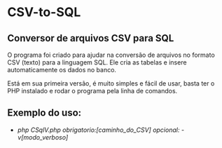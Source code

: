 # CSV-to-SQL

## Conversor de arquivos CSV para SQL

O programa foi criado para ajudar na conversão de arquivos no formato CSV (texto) para a linguagem
SQL. Ele cria as tabelas e insere automaticamente os dados no banco. 

Está em sua primeira versão, é muito simples e fácil de usar, basta ter o PHP instalado e rodar o programa pela 
linha de comandos.

## Exemplo do uso:
- *php CSqlV.php obrigatorio:[caminho_do_CSV] opcional: -v[modo_verboso]*
